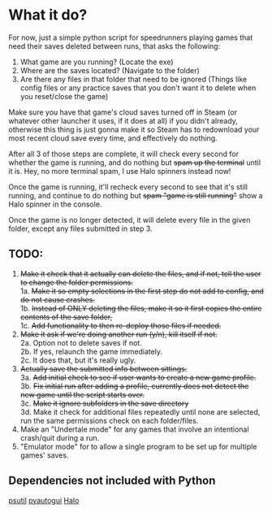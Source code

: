 # What it do?

For now, just a simple python script for speedrunners playing games that need their saves deleted between runs, that asks the following:
1. What game are you running? (Locate the exe)
2. Where are the saves located? (Navigate to the folder)
3. Are there any files in that folder that need to be ignored (Things like config files or any practice saves that you don't want it to delete when you reset/close the game)

Make sure you have that game's cloud saves turned off in Steam (or whatever other launcher it uses, if it does at all) if you didn't already, otherwise this thing is just gonna make it so Steam has to redownload your most recent cloud save every time, and effectively do nothing.

After all 3 of those steps are complete, it will check every second for whether the game is running, and do nothing but ~~spam up the terminal~~ until it is. Hey, no more terminal spam, I use Halo spinners instead now!

Once the game is running, it'll recheck every second to see that it's still running, and continue to do nothing but ~~spam "game is still running"~~ show a Halo spinner in the console.

Once the game is no longer detected, it will delete every file in the given folder, except any files submitted in step 3.

## TODO: 

1. ~~Make it check that it actually can delete the files, and if not, tell the user to change the folder permissions.~~  
1a. ~~Make it so empty selections in the first step do not add to config, and do not cause crashes.~~  
1b. ~~Instead of ONLY deleting the files, make it so it first copies the entire contents of the save folder,~~  
1c. ~~Add functionality to then re-deploy those files if needed.~~  
2. ~~Make it ask if we're doing another run (y/n), kill itself if not.~~  
2a. Option not to delete saves if not.  
2b. If yes, relaunch the game immediately.  
2c. It does that, but it's really ugly. 
3. ~~Actually save the submitted info between sittings.~~  
3a. ~~Add initial check to see if user wants to create a new game profile.~~  
3b. ~~Fix initial run after adding a profile, currently does not detect the new game until the script starts over.~~  
3c. ~~Make it ignore subfolders in the save directory~~  
3d. Make it check for additional files repeatedly until none are selected, run the same permissions check on each folder/files.  
4. Make an "Undertale mode" for any games that involve an intentional crash/quit during a run.  
5. "Emulator mode" for to allow a single program to be set up for multiple games' saves.  

## Dependencies not included with Python
[psutil](https://github.com/giampaolo/psutil)
[pyautogui](https://github.com/asweigart/pyautogui)
[Halo](https://github.com/manrajgrover/halo)